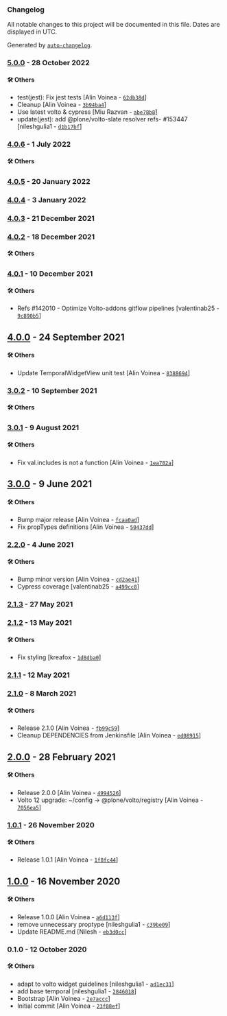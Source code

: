 ### Changelog

All notable changes to this project will be documented in this file. Dates are displayed in UTC.

Generated by [`auto-changelog`](https://github.com/CookPete/auto-changelog).

### [5.0.0](https://github.com/eea/volto-widget-temporal-coverage/compare/4.0.6...5.0.0) - 28 October 2022

#### :hammer_and_wrench: Others

- test(jest): Fix jest tests [Alin Voinea - [`62db38d`](https://github.com/eea/volto-widget-temporal-coverage/commit/62db38df23b5835e28167a6c58239f5fa7d5ecb1)]
- Cleanup [Alin Voinea - [`3b94ba4`](https://github.com/eea/volto-widget-temporal-coverage/commit/3b94ba407cce0f72baba92b159f79b4dc0ae7ea2)]
- Use latest volto & cypress [Miu Razvan - [`abe78b8`](https://github.com/eea/volto-widget-temporal-coverage/commit/abe78b8aa10af13a29f7842d52089a6587669778)]
- update(jest): add @plone/volto-slate resolver refs- #153447 [nileshgulia1 - [`d1b17bf`](https://github.com/eea/volto-widget-temporal-coverage/commit/d1b17bff235073a80679e51ef5883252b88284b8)]
### [4.0.6](https://github.com/eea/volto-widget-temporal-coverage/compare/4.0.5...4.0.6) - 1 July 2022

#### :hammer_and_wrench: Others

### [4.0.5](https://github.com/eea/volto-widget-temporal-coverage/compare/4.0.4...4.0.5) - 20 January 2022

### [4.0.4](https://github.com/eea/volto-widget-temporal-coverage/compare/4.0.3...4.0.4) - 3 January 2022

### [4.0.3](https://github.com/eea/volto-widget-temporal-coverage/compare/4.0.2...4.0.3) - 21 December 2021

### [4.0.2](https://github.com/eea/volto-widget-temporal-coverage/compare/4.0.1...4.0.2) - 18 December 2021

#### :hammer_and_wrench: Others

### [4.0.1](https://github.com/eea/volto-widget-temporal-coverage/compare/4.0.0...4.0.1) - 10 December 2021

#### :hammer_and_wrench: Others

- Refs #142010 - Optimize Volto-addons gitflow pipelines [valentinab25 - [`9c890b5`](https://github.com/eea/volto-widget-temporal-coverage/commit/9c890b54735cd21552716b7850f296b7f78c8bf7)]
## [4.0.0](https://github.com/eea/volto-widget-temporal-coverage/compare/3.0.2...4.0.0) - 24 September 2021

#### :hammer_and_wrench: Others

- Update TemporalWidgetView unit test [Alin Voinea - [`8388694`](https://github.com/eea/volto-widget-temporal-coverage/commit/8388694a2152fcbccbffceeb3c10d3c5247870f7)]
### [3.0.2](https://github.com/eea/volto-widget-temporal-coverage/compare/3.0.1...3.0.2) - 10 September 2021

#### :hammer_and_wrench: Others

### [3.0.1](https://github.com/eea/volto-widget-temporal-coverage/compare/3.0.0...3.0.1) - 9 August 2021

#### :hammer_and_wrench: Others

- Fix val.includes is not a function [Alin Voinea - [`1ea782a`](https://github.com/eea/volto-widget-temporal-coverage/commit/1ea782a84a5e8b955271a7af22d2821ed8f0c267)]
## [3.0.0](https://github.com/eea/volto-widget-temporal-coverage/compare/2.2.0...3.0.0) - 9 June 2021

#### :hammer_and_wrench: Others

- Bump major release [Alin Voinea - [`fcaa0ad`](https://github.com/eea/volto-widget-temporal-coverage/commit/fcaa0ada7bf4d5075d00b2baca4bc0cde572bef1)]
- Fix propTypes definitions [Alin Voinea - [`50437dd`](https://github.com/eea/volto-widget-temporal-coverage/commit/50437dd23357be77473f65ccaf4aa80596605073)]
### [2.2.0](https://github.com/eea/volto-widget-temporal-coverage/compare/2.1.3...2.2.0) - 4 June 2021

#### :hammer_and_wrench: Others

- Bump minor version [Alin Voinea - [`cd2ae41`](https://github.com/eea/volto-widget-temporal-coverage/commit/cd2ae415137344e05ce8d7e291e4cf06a86c2b14)]
- Cypress coverage [valentinab25 - [`a499cc8`](https://github.com/eea/volto-widget-temporal-coverage/commit/a499cc878fdd010854458bf1bbbeba9d0d214d96)]
### [2.1.3](https://github.com/eea/volto-widget-temporal-coverage/compare/2.1.2...2.1.3) - 27 May 2021

### [2.1.2](https://github.com/eea/volto-widget-temporal-coverage/compare/2.1.1...2.1.2) - 13 May 2021

#### :hammer_and_wrench: Others

- Fix styling [kreafox - [`1d8dba0`](https://github.com/eea/volto-widget-temporal-coverage/commit/1d8dba05f2527d932b11c563b6c267dd337d5493)]
### [2.1.1](https://github.com/eea/volto-widget-temporal-coverage/compare/2.1.0...2.1.1) - 12 May 2021

### [2.1.0](https://github.com/eea/volto-widget-temporal-coverage/compare/2.0.0...2.1.0) - 8 March 2021

#### :hammer_and_wrench: Others

- Release 2.1.0 [Alin Voinea - [`fb99c59`](https://github.com/eea/volto-widget-temporal-coverage/commit/fb99c59147aaeed2f5bbbf4f673fe861ce492e8c)]
- Cleanup DEPENDENCIES from Jenkinsfile [Alin Voinea - [`ed08915`](https://github.com/eea/volto-widget-temporal-coverage/commit/ed08915c79c00f1cd73f82dcb78f6592c87c4c8f)]
## [2.0.0](https://github.com/eea/volto-widget-temporal-coverage/compare/1.0.1...2.0.0) - 28 February 2021

#### :hammer_and_wrench: Others

- Release 2.0.0 [Alin Voinea - [`4994526`](https://github.com/eea/volto-widget-temporal-coverage/commit/499452606cd62e7efee546fe55d72666162e62b9)]
- Volto 12 upgrade: ~/config -&gt; @plone/volto/registry [Alin Voinea - [`7056ea5`](https://github.com/eea/volto-widget-temporal-coverage/commit/7056ea5dcc2ede7b9deb153e30124bdc7bd32e7d)]
### [1.0.1](https://github.com/eea/volto-widget-temporal-coverage/compare/1.0.0...1.0.1) - 26 November 2020

#### :hammer_and_wrench: Others

- Release 1.0.1 [Alin Voinea - [`1f8fc44`](https://github.com/eea/volto-widget-temporal-coverage/commit/1f8fc44fd993b9511e748b893f143f0a29919c9f)]
## [1.0.0](https://github.com/eea/volto-widget-temporal-coverage/compare/0.1.0...1.0.0) - 16 November 2020

#### :hammer_and_wrench: Others

- Release 1.0.0 [Alin Voinea - [`a6d113f`](https://github.com/eea/volto-widget-temporal-coverage/commit/a6d113f0d7b06c629d0c9c0eda4e507d76a1908f)]
- remove unnecessary proptype [nileshgulia1 - [`c39be09`](https://github.com/eea/volto-widget-temporal-coverage/commit/c39be0915b2987afdbf2e5b17a7292ab42c51eb3)]
- Update README.md [Nilesh - [`eb3d0cc`](https://github.com/eea/volto-widget-temporal-coverage/commit/eb3d0cc0b771b51bc27e8caca2963c756dedecf8)]
### 0.1.0 - 12 October 2020

#### :hammer_and_wrench: Others

- adapt to volto widget guidelines [nileshgulia1 - [`ad1ec31`](https://github.com/eea/volto-widget-temporal-coverage/commit/ad1ec31e88ecc6edfcb06bf7f5a5b569d6884aae)]
- add base temporal [nileshgulia1 - [`2846018`](https://github.com/eea/volto-widget-temporal-coverage/commit/284601801b209b72be50a1e6d54fdefe5d742b6f)]
- Bootstrap [Alin Voinea - [`2e7accc`](https://github.com/eea/volto-widget-temporal-coverage/commit/2e7accc77e8903dd1fdb856f0544637d800d38de)]
- Initial commit [Alin Voinea - [`23f88ef`](https://github.com/eea/volto-widget-temporal-coverage/commit/23f88efc99f111417bdd5498c8100239cafd1537)]
